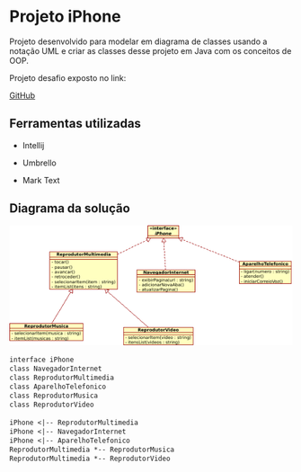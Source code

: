 # Projeto iPhone

Projeto desenvolvido para modelar em diagrama de classes usando a notação UML e criar as classes desse projeto em Java com os conceitos de OOP.

Projeto desafio exposto no link:

[GitHub](https://github.com/digitalinnovationone/trilha-java-basico/tree/main/desafios/poo)

## Ferramentas utilizadas

- Intellij

- Umbrello

- Mark Text



## Diagrama da solução

![diagraUML](https://github.com/andersonprovox/std-modelo-iphone/blob/main/diagrama%20de%20classe.png)

```plantuml
interface iPhone
class NavegadorInternet
class ReprodutorMultimedia
class AparelhoTelefonico
class ReprodutorMusica
class ReprodutorVideo

iPhone <|-- ReprodutorMultimedia
iPhone <|-- NavegadorInternet
iPhone <|-- AparelhoTelefonico
ReprodutorMultimedia *-- ReprodutorMusica
ReprodutorMultimedia *-- ReprodutorVideo
```
